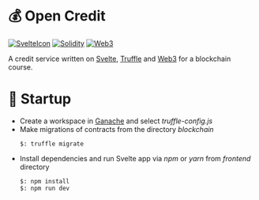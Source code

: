 # 💰 Open Credit
[![SvelteIcon](https://img.shields.io/static/v1?label=&message=Svelte&color=white&style=flat&logo=svelte)](https://svelte.dev/) [![Solidity](https://img.shields.io/static/v1?label=&message=Solidity&color=gray&style=flat&logo=Solidity)](https://docs.soliditylang.org/en/v0.8.3/) [![Web3](https://img.shields.io/static/v1?label=&message=Web3&color=%23000000&style=flat)](https://web3js.readthedocs.io/en/v1.3.4/)

A credit service written on [Svelte](https://svelte.dev/), [Truffle](https://www.trufflesuite.com/)
 and [Web3](https://web3js.readthedocs.io/en/v1.3.4/) for a blockchain course.

# 🚀 Startup
* Create a workspace in [Ganache](https://www.trufflesuite.com/docs/ganache/overview) and select _truffle-config.js_
* Make migrations of contracts from the directory _blockchain_
    ```
    $: truffle migrate
    ```
* Install dependencies and run Svelte app via _npm_ or _yarn_ from _frontend_ directory
    ```
    $: npm install
    $: npm run dev
    ```
